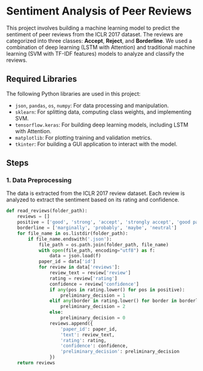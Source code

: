# Sentiment Analysis of Peer Reviews

This project involves building a machine learning model to predict the sentiment of peer reviews from the ICLR 2017 dataset. The reviews are categorized into three classes: **Accept**, **Reject**, and **Borderline**. We used a combination of deep learning (LSTM with Attention) and traditional machine learning (SVM with TF-IDF features) models to analyze and classify the reviews.

## Required Libraries

The following Python libraries are used in this project:

- `json`, `pandas`, `os`, `numpy`: For data processing and manipulation.
- `sklearn`: For splitting data, computing class weights, and implementing SVM.
- `tensorflow.keras`: For building deep learning models, including LSTM with Attention.
- `matplotlib`: For plotting training and validation metrics.
- `tkinter`: For building a GUI application to interact with the model.

## Steps

### 1. Data Preprocessing
The data is extracted from the ICLR 2017 review dataset. Each review is analyzed to extract the sentiment based on its rating and confidence.

```python
def read_reviews(folder_path):
    reviews = []
    positive = ['good', 'strong', 'accept', 'strongly accept', 'good paper', 'above']
    borderline = ['marginally', 'probably', 'maybe', 'neutral']
    for file_name in os.listdir(folder_path):
        if file_name.endswith('.json'):
            file_path = os.path.join(folder_path, file_name)
            with open(file_path, encoding="utf8") as f:
                data = json.load(f)
            paper_id = data['id']
            for review in data['reviews']:
                review_text = review['review']
                rating = review['rating']
                confidence = review['confidence']
                if any(pos in rating.lower() for pos in positive):
                    preliminary_decision = 1
                elif any(border in rating.lower() for border in borderline):
                    preliminary_decision = 2
                else:
                    preliminary_decision = 0
                reviews.append({
                    'paper_id': paper_id,
                    'text': review_text,
                    'rating': rating,
                    'confidence': confidence,
                    'preliminary_decision': preliminary_decision
                })
    return reviews
